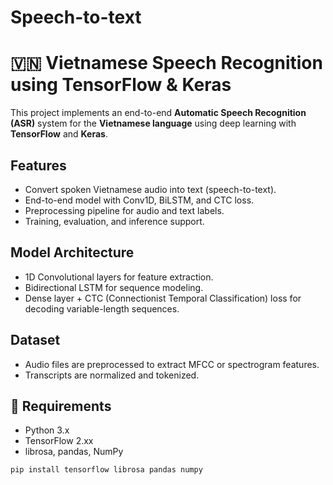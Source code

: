 # Speech-to-text
# 🇻🇳 Vietnamese Speech Recognition using TensorFlow & Keras

This project implements an end-to-end **Automatic Speech Recognition (ASR)** system for the **Vietnamese language** using deep learning with **TensorFlow** and **Keras**.

##  Features
- Convert spoken Vietnamese audio into text (speech-to-text).
- End-to-end model with Conv1D, BiLSTM, and CTC loss.
- Preprocessing pipeline for audio and text labels.
- Training, evaluation, and inference support.

##  Model Architecture
- 1D Convolutional layers for feature extraction.
- Bidirectional LSTM for sequence modeling.
- Dense layer + CTC (Connectionist Temporal Classification) loss for decoding variable-length sequences.

## Dataset

- Audio files are preprocessed to extract MFCC or spectrogram features.
- Transcripts are normalized and tokenized.

## 🔧 Requirements
- Python 3.x
- TensorFlow 2.xx
- librosa, pandas, NumPy

```bash
pip install tensorflow librosa pandas numpy
